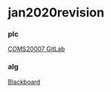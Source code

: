 # jan2020revision

### plc
[COMS20007 GitLab](https://cs-uob.github.io/COMS20007)

### alg

[Blackboard](https://www.ole.bris.ac.uk/webapps/blackboard/content/listContent.jsp?course_id=_240782_1&content_id=_4562987_1)


